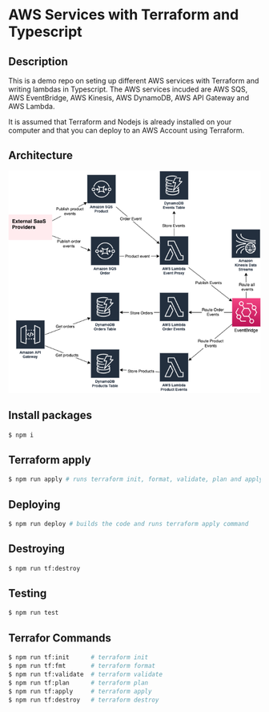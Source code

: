 # AWS Services with Terraform and Typescript

## Description
This is a demo repo on seting up different AWS services with Terraform and writing lambdas in Typescript. The AWS services incuded are AWS SQS, AWS EventBridge, AWS Kinesis, AWS DynamoDB, AWS API Gateway and AWS Lambda. 

It is assumed that Terraform and Nodejs is already installed on your computer and that you can deploy to an AWS Account using Terraform.

## Architecture
![Architecture](architecture.png)

## Install packages
```bash
$ npm i
```

## Terraform apply
```bash
$ npm run apply # runs terraform init, format, validate, plan and apply
```

## Deploying
```bash
$ npm run deploy # builds the code and runs terraform apply command
```

## Destroying
```bash
$ npm run tf:destroy
```

## Testing
```bash
$ npm run test
```

## Terrafor Commands
```bash
$ npm run tf:init      # terraform init
$ npm run tf:fmt       # terraform format
$ npm run tf:validate  # terraform validate
$ npm run tf:plan      # terraform plan
$ npm run tf:apply     # terraform apply
$ npm run tf:destroy   # terraform destroy
```
